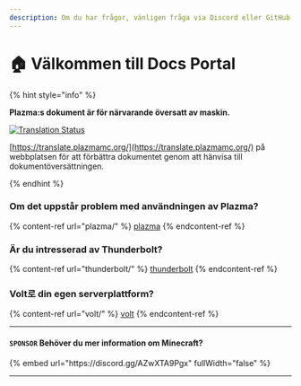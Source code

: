 ```yaml
---
description: Om du har frågor, vänligen fråga via Discord eller GitHub Issues.
---
```


# 🏠 Välkommen till Docs Portal

{% hint style="info" %}

**Plazma:s dokument är för närvarande översatt av maskin.**

[![Translation Status](https://badges.crowdin.net/plazmamc-document-portal/localized.svg)](https://translate.plazmamc.org/)

[https://translate.plazmamc.org/](https://translate.plazmamc.org/) på webbplatsen för att förbättra dokumentet genom att hänvisa till dokumentöversättningen.

{% endhint %}

### Om det uppstår problem med användningen av Plazma?

{% content-ref url="plazma/" %}
[plazma](plazma/)
{% endcontent-ref %}

### Är du intresserad av Thunderbolt?

{% content-ref url="thunderbolt/" %}
[thunderbolt](thunderbolt/)
{% endcontent-ref %}

### Volt로 din egen serverplattform?

{% content-ref url="volt/" %}
[volt](volt/)
{% endcontent-ref %}

***

#### `SPONSOR` Behöver du mer information om Minecraft? <a href="#etc-1" id="etc-1"></a>

{% embed url="https\://discord.gg/AZwXTA9Pgx" fullWidth="false" %}

***
